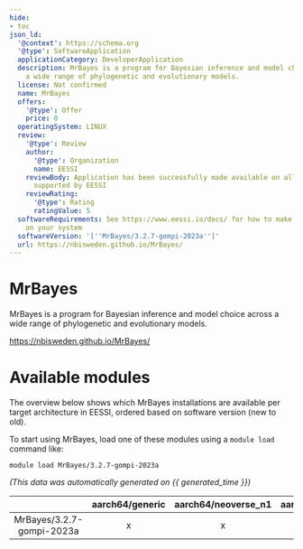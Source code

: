 ```yaml
---
hide:
- toc
json_ld:
  '@context': https://schema.org
  '@type': SoftwareApplication
  applicationCategory: DeveloperApplication
  description: MrBayes is a program for Bayesian inference and model choice across
    a wide range of phylogenetic and evolutionary models.
  license: Not confirmed
  name: MrBayes
  offers:
    '@type': Offer
    price: 0
  operatingSystem: LINUX
  review:
    '@type': Review
    author:
      '@type': Organization
      name: EESSI
    reviewBody: Application has been successfully made available on all architectures
      supported by EESSI
    reviewRating:
      '@type': Rating
      ratingValue: 5
  softwareRequirements: See https://www.eessi.io/docs/ for how to make EESSI available
    on your system
  softwareVersion: '[''MrBayes/3.2.7-gompi-2023a'']'
  url: https://nbisweden.github.io/MrBayes/
---
```


MrBayes
=======


MrBayes is a program for Bayesian inference and model choice across a wide range of phylogenetic and evolutionary models.

https://nbisweden.github.io/MrBayes/
# Available modules


The overview below shows which MrBayes installations are available per target architecture in EESSI, ordered based on software version (new to old).

To start using MrBayes, load one of these modules using a `module load` command like:

```shell
module load MrBayes/3.2.7-gompi-2023a
```

*(This data was automatically generated on {{ generated_time }})*

| |aarch64/generic|aarch64/neoverse_n1|aarch64/neoverse_v1|aarch64/nvidia/grace|x86_64/generic|x86_64/amd/zen2|x86_64/amd/zen3|x86_64/amd/zen4|x86_64/intel/cascadelake|x86_64/intel/haswell|x86_64/intel/icelake|x86_64/intel/sapphirerapids|x86_64/intel/skylake_avx512|
| :---: | :---: | :---: | :---: | :---: | :---: | :---: | :---: | :---: | :---: | :---: | :---: | :---: | :---: |
|MrBayes/3.2.7-gompi-2023a|x|x|x|x|x|x|x|x|x|x|x|x|x|
